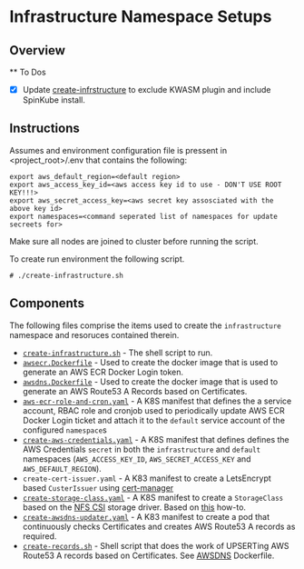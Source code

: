 # Infrastructure Namespace Setups

## Overview

** To Dos

- [x] Update [create-infrstructure](create-infrastructure.sh) to exclude KWASM plugin and include SpinKube install.

## Instructions

Assumes and environment configuration file is pressent in <project_root>/.env that contains the following:

```
export aws_default_region=<default region>
export aws_access_key_id=<aws access key id to use - DON'T USE ROOT KEY!!!>
export aws_secret_access_key=<aws secret key assosciated with the above key id>
export namespaces=<command seperated list of namespaces for update secreets for>
```

Make sure all nodes are joined to cluster before running the script.

To create run environment the following script.  

```
# ./create-infrastructure.sh
```

## Components

The following files comprise the items used to create the `infrastructure` namespace and resoruces contained therein.
- [`create-infrastructure.sh`](./create-infrastructure.sh) - The shell script to run.
- [`awsecr.Dockerfile`](./awsecr.Dockerfile) - Used to create the docker image that is used to generate an AWS ECR Docker Login token.
- [`awsdns.Dockerfile`](./ewsdns.Dockerfile) - Used to create the docker image that is used to generate an AWS Route53 A Records based on Certificates.
- [`aws-ecr-role-and-cron.yaml`](./aws-ecr-role-and-cron.yaml) - A K8S manifest that defines the a service account, RBAC role and cronjob used to periodically update AWS ECR Docker Login ticket and attach it to the `default` service account of the configured `namespace`s
- [`create-aws-credentials.yaml`](./create-aws-credentials.yaml) - A K8S manifest that defines defines the AWS Credentials `secret` in both the `infrastructure` and `default` namespaces (`AWS_ACCESS_KEY_ID`, `AWS_SECRET_ACCESS_KEY` and `AWS_DEFAULT_REGION`).
- `create-cert-issuer.yaml` - A K83 manifest to create a LetsEncrypt based `CusterIssuer` using [cert-manager](https://cert-manager.io/)
- [`create-storage-class.yaml`](./create-storage-class.yaml) - A K8S manifest to create a `StorageClass` based on the [NFS CSI](https://github.com/kubernetes-csi/csi-driver-nfs) storage driver.  Based on [this](https://microk8s.io/docs/how-to-nfs) how-to.
- [`create-awsdns-updater.yaml`](./create-awsdns-updater.yaml) - A K83 manifest to create a pod that continuously checks Certificates and creates AWS Route53 A records as required.
- [`create-records.sh`](./create-records.sh) - Shell script that does the work of UPSERTing AWS Route53 A records based on Certificates.  See [AWSDNS](./awsdns.Dockerfile) Dockerfile.
